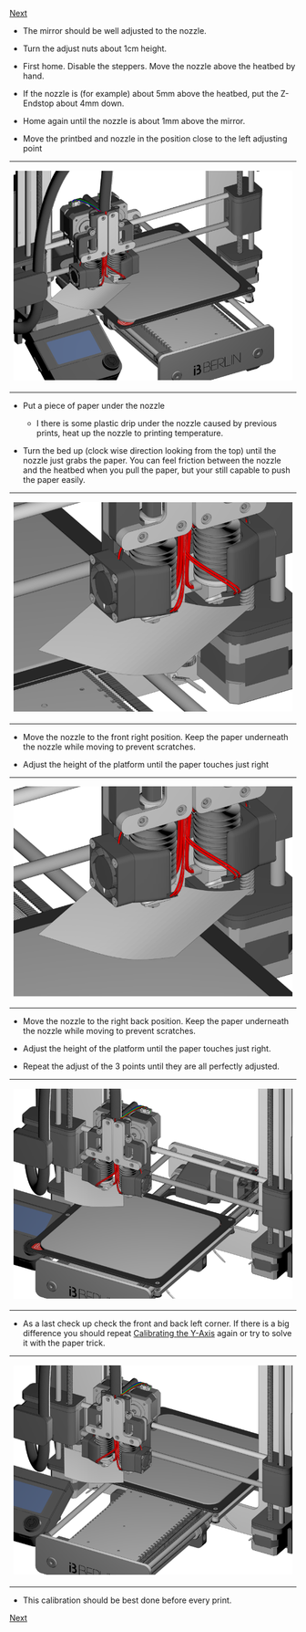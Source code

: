 [Next](https://github.com/open3dengineering/i3_Berlin/wiki/Section-6-Printing)

-   The mirror should be well adjusted to the nozzle.

-   Turn the adjust nuts about 1cm height.

-   First home. Disable the steppers. Move the nozzle above the heatbed by hand.

-   If the nozzle is (for example) about 5mm above the heatbed, put the Z-Endstop about 4mm down.

-   Home again until the nozzle is about 1mm above the mirror.

-   Move the printbed and nozzle in the position close to the left adjusting point

<table>
<colgroup>
<col width="100%" />
</colgroup>
<tbody>
<tr class="odd">
<td align="left"><p><img src="media/Section_5_0027.png" alt="media/Section_5_0027.png" /></p></td>
</tr>
</tbody>
</table>

-   Put a piece of paper under the nozzle

    -   I there is some plastic drip under the nozzle caused by previous prints, heat up the nozzle to printing temperature.

-   Turn the bed up (clock wise direction looking from the top) until the nozzle just grabs the paper. You can feel friction between the nozzle and the heatbed when you pull the paper, but your still capable to push the paper easily.

<table>
<colgroup>
<col width="100%" />
</colgroup>
<tbody>
<tr class="odd">
<td align="left"><p><img src="media/Section_5_0028.png" alt="media/Section_5_0028.png" /></p></td>
</tr>
</tbody>
</table>

-   Move the nozzle to the front right position. Keep the paper underneath the nozzle while moving to prevent scratches.

-   Adjust the height of the platform until the paper touches just right

<table>
<colgroup>
<col width="100%" />
</colgroup>
<tbody>
<tr class="odd">
<td align="left"><p><img src="media/Section_5_0029.png" alt="media/Section_5_0029.png" /></p></td>
</tr>
</tbody>
</table>

-   Move the nozzle to the right back position. Keep the paper underneath the nozzle while moving to prevent scratches.

-   Adjust the height of the platform until the paper touches just right.

-   Repeat the adjust of the 3 points until they are all perfectly adjusted.

<table>
<colgroup>
<col width="100%" />
</colgroup>
<tbody>
<tr class="odd">
<td align="left"><p><img src="media/Section_5_0030.png" alt="media/Section_5_0030.png" /></p></td>
</tr>
</tbody>
</table>

-   As a last check up check the front and back left corner. If there is a big difference you should repeat [Calibrating the Y-Axis](https://github.com/open3dengineering/i3_Berlin/wiki/Section-5.2-Calibrating-the-Y-Axis) again or try to solve it with the paper trick.

<table>
<colgroup>
<col width="100%" />
</colgroup>
<tbody>
<tr class="odd">
<td align="left"><p><img src="media/Section_5_0031.png" alt="media/Section_5_0031.png" /></p></td>
</tr>
</tbody>
</table>

-   This calibration should be best done before every print.

[Next](https://github.com/open3dengineering/i3_Berlin/wiki/Section-6-Printing)
